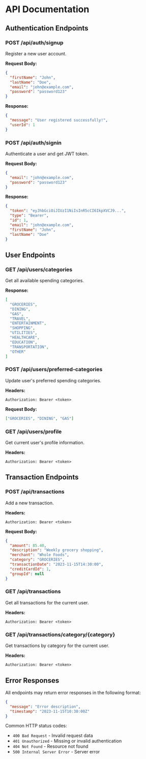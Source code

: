 # API Documentation

## Authentication Endpoints

### POST /api/auth/signup
Register a new user account.

**Request Body:**
```json
{
  "firstName": "John",
  "lastName": "Doe",
  "email": "john@example.com",
  "password": "password123"
}
```

**Response:**
```json
{
  "message": "User registered successfully!",
  "userId": 1
}
```

### POST /api/auth/signin
Authenticate a user and get JWT token.

**Request Body:**
```json
{
  "email": "john@example.com",
  "password": "password123"
}
```

**Response:**
```json
{
  "token": "eyJhbGciOiJIUzI1NiIsInR5cCI6IkpXVCJ9...",
  "type": "Bearer",
  "id": 1,
  "email": "john@example.com",
  "firstName": "John",
  "lastName": "Doe"
}
```

## User Endpoints

### GET /api/users/categories
Get all available spending categories.

**Response:**
```json
[
  "GROCERIES",
  "DINING", 
  "GAS",
  "TRAVEL",
  "ENTERTAINMENT",
  "SHOPPING",
  "UTILITIES",
  "HEALTHCARE",
  "EDUCATION",
  "TRANSPORTATION",
  "OTHER"
]
```

### POST /api/users/preferred-categories
Update user's preferred spending categories.

**Headers:**
```
Authorization: Bearer <token>
```

**Request Body:**
```json
["GROCERIES", "DINING", "GAS"]
```

### GET /api/users/profile
Get current user's profile information.

**Headers:**
```
Authorization: Bearer <token>
```

## Transaction Endpoints

### POST /api/transactions
Add a new transaction.

**Headers:**
```
Authorization: Bearer <token>
```

**Request Body:**
```json
{
  "amount": 85.40,
  "description": "Weekly grocery shopping",
  "merchant": "Whole Foods",
  "category": "GROCERIES",
  "transactionDate": "2023-11-15T14:30:00",
  "creditCardId": 1,
  "groupId": null
}
```

### GET /api/transactions
Get all transactions for the current user.

**Headers:**
```
Authorization: Bearer <token>
```

### GET /api/transactions/category/{category}
Get transactions by category for the current user.

**Headers:**
```
Authorization: Bearer <token>
```

## Error Responses

All endpoints may return error responses in the following format:

```json
{
  "message": "Error description",
  "timestamp": "2023-11-15T10:30:00Z"
}
```

Common HTTP status codes:
- `400 Bad Request` - Invalid request data
- `401 Unauthorized` - Missing or invalid authentication
- `404 Not Found` - Resource not found
- `500 Internal Server Error` - Server error
